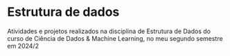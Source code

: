 <h1> Estrutura de dados </h1>
Atividades e projetos realizados na disciplina de Estrutura de Dados do curso de Ciência de Dados & Machine Learning, no meu segundo semestre em 2024/2
